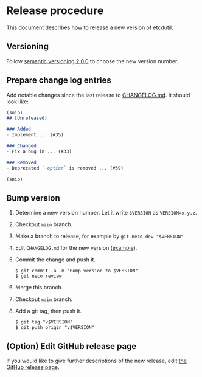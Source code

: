 Release procedure
=================

This document describes how to release a new version of etcdutil.

Versioning
----------

Follow [semantic versioning 2.0.0][semver] to choose the new version number.

Prepare change log entries
--------------------------

Add notable changes since the last release to [CHANGELOG.md](CHANGELOG.md).
It should look like:

```markdown
(snip)
## [Unreleased]

### Added
- Implement ... (#35)

### Changed
- Fix a bug in ... (#33)

### Removed
- Deprecated `-option` is removed ... (#39)

(snip)
```

Bump version
------------

1. Determine a new version number.  Let it write `$VERSION` as `VERSION=x.y.z`.
2. Checkout `main` branch.
3. Make a branch to release, for example by `git neco dev "$VERSION"`
4. Edit `CHANGELOG.md` for the new version ([example][]).
5. Commit the change and push it.

    ```console
    $ git commit -a -m "Bump version to $VERSION"
    $ git neco review
    ```

6. Merge this branch.
7. Checkout `main` branch.
8. Add a git tag, then push it.

    ```console
    $ git tag "v$VERSION"
    $ git push origin "v$VERSION"
    ```

(Option) Edit GitHub release page
------------

If you would like to give further descriptions of the new release, edit [the GitHub release page](https://github.com/cybozu-go/etcdutil/releases/latest).

[semver]: https://semver.org/spec/v2.0.0.html
[example]: https://github.com/cybozu-go/etcdpasswd/commit/77d95384ac6c97e7f48281eaf23cb94f68867f79
